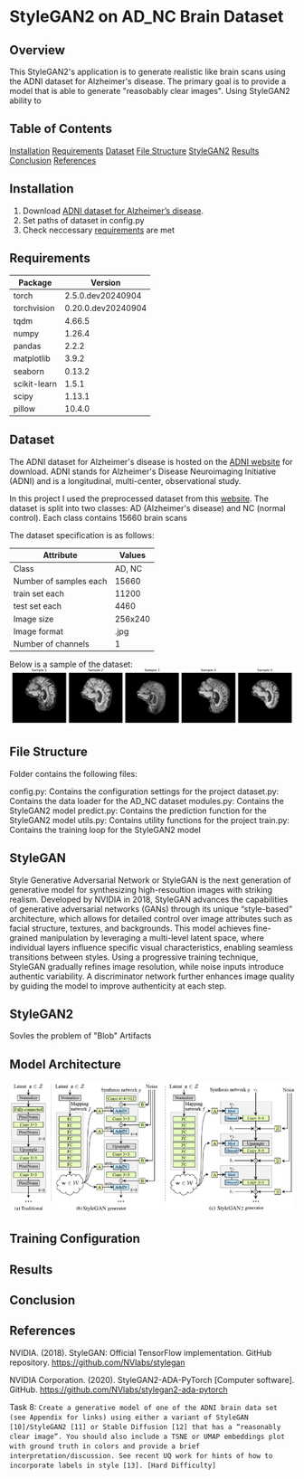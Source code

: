# StyleGAN2 on AD_NC Brain Dataset

## Overview

This StyleGAN2's application is to generate realistic like brain scans using the ADNI dataset for Alzheimer's disease. The primary goal is to provide a model that is able to generate "reasobably clear images". Using StyleGAN2 ability to

## Table of Contents
[Installation](#installation)
[Requirements](#requirements)
[Dataset](#dataset)
[File Structure](#file-structure)
[StyleGAN2](#stylegan2)
[Results](#results)
[Conclusion](#conclusion)
[References](#references)

## Installation
1. Download [ADNI dataset for Alzheimer’s disease](https://filesender.aarnet.edu.au/?s=download&token=a2baeb2d-4b19-45cc-b0fb-ab8df33a1a24).
2. Set paths of dataset in config.py
3. Check neccessary [requirements](#requirements) are met

## Requirements

| Package | Version |
| --- | --- |
|torch | 2.5.0.dev20240904 |
|torchvision | 0.20.0.dev20240904 |
|tqdm | 4.66.5 |
|numpy | 1.26.4 |
|pandas | 2.2.2 |
|matplotlib | 3.9.2 |
|seaborn | 0.13.2 |
|scikit-learn | 1.5.1 |
|scipy | 1.13.1 |
|pillow | 10.4.0 |



## Dataset
The ADNI dataset for Alzheimer's disease is hosted on the [ADNI website](https://adni.loni.usc.edu/) for download. ADNI stands for Alzheimer's Disease Neuroimaging Initiative (ADNI) and is a longitudinal, multi-center, observational study.

In this project I used the preprocessed dataset from this [website](https://filesender.aarnet.edu.au/?s=download&token=a2baeb2d-4b19-45cc-b0fb-ab8df33a1a24). The dataset is split into two classes: AD (Alzheimer's disease) and NC (normal control). Each class contains 15660 brain scans

The dataset specification is as follows:

| Attribute | Values |
| --- | --- |
| Class | AD, NC |
| Number of samples each | 15660 |
| train set each |11200 |
| test set each | 4460 |
| Image size | 256x240 |
| Image format | .jpg |
| Number of channels | 1 |

Below is a sample of the dataset:
![AD_NC Dataset](assets/Data_Samples.png)

## File Structure

Folder contains the following files:

config.py: Contains the configuration settings for the project
dataset.py: Contains the data loader for the AD_NC dataset
modules.py: Contains the StyleGAN2 model
predict.py: Contains the prediction function for the StyleGAN2 model
utils.py: Contains utility functions for the project
train.py: Contains the training loop for the StyleGAN2 model

## StyleGAN

Style Generative Adversarial Network or StyleGAN is the next generation of generative model for synthesizing high-resoultion images with striking realism. Developed by NVIDIA in 2018, StyleGAN advances the capabilities of generative adversarial networks (GANs) through its unique “style-based” architecture, which allows for detailed control over image attributes such as facial structure, textures, and backgrounds. This model achieves fine-grained manipulation by leveraging a multi-level latent space, where individual layers influence specific visual characteristics, enabling seamless transitions between styles. Using a progressive training technique, StyleGAN gradually refines image resolution, while noise inputs introduce authentic variability. A discriminator network further enhances image quality by guiding the model to improve authenticity at each step.

## StyleGAN2

Sovles the problem of "Blob" Artifacts

## Model Architecture

![Model Architecture](assets/Compare_models.png)


## Training Configuration

## Results

## Conclusion

## References

NVIDIA. (2018). StyleGAN: Official TensorFlow implementation. GitHub repository. https://github.com/NVlabs/stylegan

NVIDIA Corporation. (2020). StyleGAN2-ADA-PyTorch [Computer software]. GitHub. https://github.com/NVlabs/stylegan2-ada-pytorch



Task 8:
```Create a generative model of one of the ADNI brain data set (see Appendix for links) using either a variant of StyleGAN [10]/StyleGAN2 [11] or Stable Diffusion [12] that has a “reasonably clear image”. You should also include a TSNE or UMAP embeddings plot with ground truth in colors and provide a brief interpretation/discussion. See recent UQ work for hints of how to incorporate labels in style [13]. [Hard Difficulty]```
